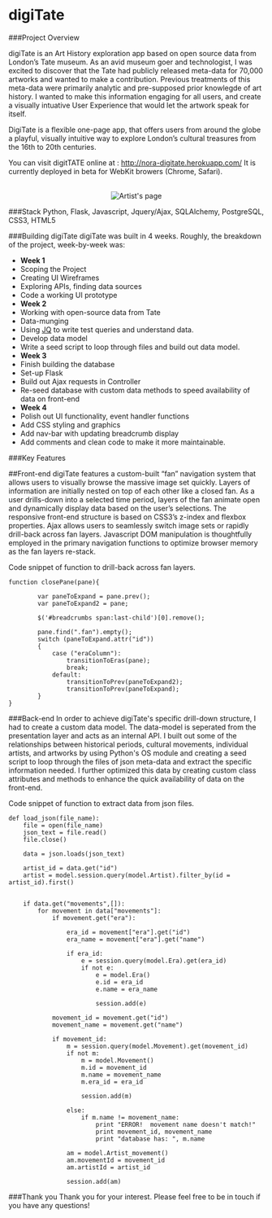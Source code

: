 digiTate
========
###Project Overview

digiTate is an Art History exploration app based on open source data from London’s Tate museum.  As an avid museum goer and technologist, I was excited to discover that the Tate had publicly released meta-data for 70,000 artworks and wanted to make a contribution. Previous treatments of this meta-data were primarily analytic and pre-supposed prior knowlegde of art history. 
I wanted to make this information engaging for all users, and create a visually intuative User Experience that would let the artwork speak for itself. 

DigiTate is a flexible one-page app, that offers users from around the globe a playful, visually intuitive way to explore London’s cultural treasures from the 16th to 20th centuries.

You can visit digitTATE online at : http://nora-digitate.herokuapp.com/ It is currently deployed in beta for WebKit browers (Chrome, Safari).  

<p align="center">
  <br/>
  <img align="center" src="/screenshots/gif/Best_Screencast.gif" alt="Artist's page">
</p>


###Stack
Python, Flask, Javascript, Jquery/Ajax, SQLAlchemy, PostgreSQL, CSS3, HTML5


###Building digiTate
digiTate was built in 4 weeks. Roughly, the breakdown of the project, week-by-week was:
-  <b>Week 1</b>
  - Scoping the Project
  - Creating UI Wireframes
  - Exploring APIs, finding data sources
  - Code a working UI prototype
-  <b>Week 2</b>
  - Working with open-source data from Tate
  - Data-munging
  - Using <a href = "http://stedolan.github.io/jq/">JQ</a> to write test queries and understand data.
  - Develop data model
  - Write a seed script to loop through files and build out data model.
-  <b>Week 3</b>
  - Finish building the database
  - Set-up Flask 
  - Build out Ajax requests in Controller
  - Re-seed database with custom data methods to speed availability of data on front-end
-  <b>Week 4</b>
  - Polish out UI functionality, event handler functions
  - Add CSS styling and graphics
  - Add nav-bar with updating breadcrumb display
  - Add comments and clean code to make it more maintainable.
  
###Key Features

##Front-end
digiTate features a custom-built “fan” navigation system that allows users to visually browse the massive image set quickly.  Layers of information are initially nested on top of each other like a closed fan.  As a user drills-down into a selected time period, layers of the fan animate open and dynamically display data based on the user’s selections.  The responsive front-end structure is based on CSS3’s z-index and flexbox properties.  Ajax allows users to seamlessly switch image sets or rapidly drill-back across fan layers.  Javascript DOM manipulation is thoughtfully employed in the primary navigation functions to optimize browser memory as the fan layers re-stack.

Code snippet of function to drill-back across fan layers.
```
function closePane(pane){

		var paneToExpand = pane.prev();
		var paneToExpand2 = pane;

		$('#breadcrumbs span:last-child')[0].remove();

		pane.find(".fan").empty();
		switch (paneToExpand.attr("id"))
		{
			case ("eraColumn"):
				transitionToEras(pane);
				break;
			default:
				transitionToPrev(paneToExpand2);
				transitionToPrev(paneToExpand);
		}
}
````



###Back-end
In order to achieve digiTate's specific drill-down structure, I had to create a custom data model.  The data-model is seperated from the presentation layer and acts as an internal API.   I built out some of the relationships between historical periods, cultural movements, individual artists, and artworks by using Python's OS module and creating a seed script to loop through the files of json meta-data and extract the specific information needed.  I further optimized this data by creating custom class attributes and methods to enhance the quick availability of data on the front-end.

Code snippet of function to extract data from json files.
```
def load_json(file_name):
    file = open(file_name)
    json_text = file.read()
    file.close()

    data = json.loads(json_text)

    artist_id = data.get("id")
    artist = model.session.query(model.Artist).filter_by(id = artist_id).first()


    if data.get("movements",[]):
        for movement in data["movements"]:
            if movement.get("era"):
              
                era_id = movement["era"].get("id")
                era_name = movement["era"].get("name")
                
                if era_id:
                    e = session.query(model.Era).get(era_id)
                    if not e:
                        e = model.Era()
                        e.id = era_id
                        e.name = era_name

                        session.add(e)
                        
            movement_id = movement.get("id")
            movement_name = movement.get("name")
            
            if movement_id:          
                m = session.query(model.Movement).get(movement_id)
                if not m:
                    m = model.Movement()
                    m.id = movement_id
                    m.name = movement_name
                    m.era_id = era_id
                
                    session.add(m)

                else:
                    if m.name != movement_name:
                        print "ERROR!  movement name doesn't match!"
                        print movement_id, movement_name
                        print "database has: ", m.name

                am = model.Artist_movement()
                am.movementId = movement_id
                am.artistId = artist_id

                session.add(am)
```
###Thank you
Thank you for your interest.  Please feel free to be in touch if you have any questions!


  





  

